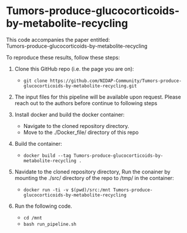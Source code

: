 # Tumors-produce-glucocorticoids-by-metabolite-recycling

This code accompanies the paper entitled:
<br>Tumors-produce-glucocorticoids-by-metabolite-recycling


To reproduce these results, follow these steps:

1.  Clone this GitHub repo (i.e. the page you are on):
    * ```git clone https://github.com/NIDAP-Community/Tumors-produce-glucocorticoids-by-metabolite-recycling.git```

2.  The input files for this pipeline will be available upon request. Please reach out to the authors before continue to following steps

3.  Install docker and build the docker container:
    * Navigate to the cloned repository directory. 
    * Move to the ./Docker_file/ directory of this repo

4.  Build the container:
    * ```docker build --tag Tumors-produce-glucocorticoids-by-metabolite-recycling .```

5.  Navidate to the cloned repository directory, Run the conainer by mounting the ./src/ directory of the repo to /tmp/ in the container:
    * ```docker run -ti -v $(pwd)/src:/mnt Tumors-produce-glucocorticoids-by-metabolite-recycling```
    
6.  Run the following code.
    * ```cd /mnt```
    * ```bash run_pipeline.sh```

